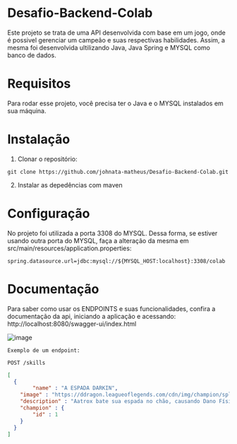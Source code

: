 # Desafio-Backend-Colab
Este projeto se trata de uma API desenvolvida com base em um jogo, onde é possivel gerenciar um campeão e suas respectivas habilidades. Assim, a mesma foi desenvolvida ultilizando Java, Java Spring e MYSQL como banco de dados.

# Requisitos
Para rodar esse projeto, você precisa ter o Java e o MYSQL instalados em sua máquina.

# Instalação
1. Clonar o repositório:
```
git clone https://github.com/johnata-matheus/Desafio-Backend-Colab.git
```
2. Instalar as depedências com maven

# Configuração
No projeto foi utilizada a porta 3308 do MYSQL. Dessa forma, se estiver usando outra porta do MYSQL, faça a alteração da mesma em src/main/resources/application.properties:

```
spring.datasource.url=jdbc:mysql://${MYSQL_HOST:localhost}:3308/colab
```

# Documentação
Para saber como usar os ENDPOINTS e suas funcionalidades, confira a documentação da api, iniciando a aplicação e acessando: http://localhost:8080/swagger-ui/index.html

![image](https://github.com/johnata-matheus/Desafio-Backend-Colab/assets/105123252/d8869733-5e3a-481c-8f41-a275785dd81a)


```
Exemplo de um endpoint:

POST /skills
```
```json
[
  {
        "name" : "A ESPADA DARKIN",
  	"image" : "https://ddragon.leagueoflegends.com/cdn/img/champion/splash/Aatrox_0.jpg",
  	"description" : "Aatrox bate sua espada no chão, causando Dano Físico.",
  	"champion" : {
  		"id" : 1
  	}
  }
]
```

